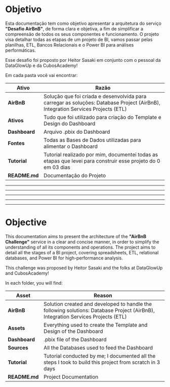 # Objetivo
Esta documentação tem como objetivo apresentar a arquitetura do serviço **"Desafio AirBnB"**, de forma clara e objetiva, a fim de simplificar a compreensão de todos os seus componentes e funcionamento. O projeto visa detalhar todas as etapas de um projeto de BI, vamos passar pelas planilhas, ETL, Bancos Relacionais e o Power BI para análises performáticas.

Esse desafio foi proposto por Heitor Sasaki em conjunto com o pessoal da DataGlowUp e da CubosAcademy!


Em cada pasta você vai encontrar:

| Ativo  | Razão  |
|---|---|
| **AirBnB** | Solução que foi criada e desenvolvida para carregar as soluções: Database Project (AirBnB), Integration Services Projects (ETL) |
| **Ativos** | Tudo que foi utilizado para criação do Template e Design do Dashboard |
| **Dashboard** | Arquivo .pbix do Dashboard |
| **Fontes** | Todas as Bases de Dados utilizadas para alimentar o Dashboard  |
| **Tutorial** | Tutorial realizado por mim, documentei todas as etapas que levei para construir esse projeto do 0 em 03 dias |
| **README.md** | Documentação do Projeto |


---
---
---
---
---

# Objective
This documentation aims to present the architecture of the **"AirBnB Challenge"** service in a clear and concise manner, in order to simplify the understanding of all its components and operations. The project aims to detail all the stages of a BI project, covering spreadsheets, ETL, relational databases, and Power BI for high-performance analysis.

This challenge was proposed by Heitor Sasaki and the folks at DataGlowUp and CubosAcademy!

In each folder, you will find:

| Asset | Reason |
| --- | --- |
| **AirBnB** | Solution created and developed to handle the following solutions: Database Project (AirBnB), Integration Services Projects (ETL) |
| **Assets** | Everything used to create the Template and Design of the Dashboard |
| **Dashboard** | .pbix file of the Dashboard |
| **Sources** | All the Databases used to feed the Dashboard |
| **Tutorial** | Tutorial conducted by me; I documented all the steps I took to build this project from scratch in 3 days |
| **README.md** | Project Documentation |

